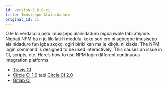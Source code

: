 ```yaml
---
id: version-3.8.6-ci
title: Imuṣiṣẹpọ Alainidaduro
original_id: ci
---
```


O le lo verdaccio pẹlu imuṣiṣẹpọ alainidaduro nigba iwọle tabi atẹjade. Nigbati NPM ba n jẹ lilo lati fi modulu ikọkọ sori ẹrọ ni agbegbe imuṣiṣẹpọ alainidaduro fun igba akọkọ, ogiri biriki kan ma jẹ kikọlu ni kiakia. The NPM login command is designed to be used interactively. This causes an issue in CI, scripts, etc. Here’s how to use NPM login different continuous integration platforms.

- [Travis CI](https://remysharp.com/2015/10/26/using-travis-with-private-npm-deps)
- [Circle CI 1.0](https://circleci.com/docs/1.0/npm-login/) tabi [Circle CI 2.0](https://circleci.com/docs/2.0/deployment-integrations/#npm)
- [Gitlab CI](https://www.exclamationlabs.com/blog/continuous-deployment-to-npm-using-gitlab-ci/)